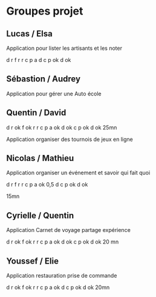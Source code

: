 # Groupes projet

## Lucas / Elsa

Application pour lister les artisants et les noter

d
    r
    f
r
    r
    c
p
    a
    d
c
p ok
d ok

## Sébastion / Audrey

Application pour gérer une Auto école

## Quentin / David

d
    r ok
    f ok
r
    r
    c
p
    a ok
    d ok
c
p ok
d ok
25mn

Application organiser des tournois de jeux en ligne

## Nicolas / Mathieu

Application organiser un événement et savoir qui fait quoi

d
    r
    f
r
    r
    c
p
    a ok 0,5
    d
c
p ok
d ok

15mn

## Cyrielle / Quentin

Application Carnet de voyage partage expérience

d
    r ok
    f ok
r
    r
    c
p
    a ok
    d ok
c
p ok
d ok
20 mn

## Youssef / Elie

Application restauration prise de commande

d
    r ok
    f ok
r
    r
    c
p
    a ok
    d 
c
p ok
d ok
20mn

